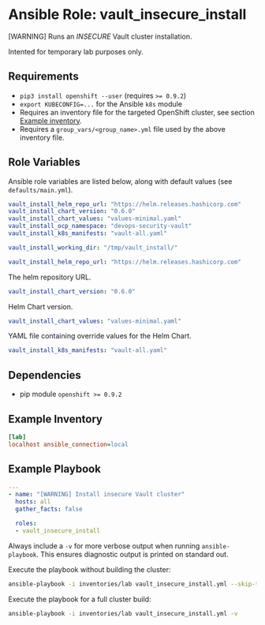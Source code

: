 # Ansible Role: vault_insecure_install

[WARNING] Runs an _INSECURE_ Vault cluster installation.

Intented for temporary lab purposes only.

## Requirements

- `pip3 install openshift --user` (requires `>= 0.9.2`)
- `export KUBECONFIG=...` for the Ansible `k8s` module
- Requires an inventory file for the targeted OpenShift cluster, see section [Example inventory](#example-inventory). 
- Requires a `group_vars/<group_name>.yml` file used by the above inventory file.

## Role Variables

Ansible role variables are listed below, along with default values (see `defaults/main.yml`).

```yaml
vault_install_helm_repo_url: "https://helm.releases.hashicorp.com"
vault_install_chart_version: "0.6.0"
vault_install_chart_values: "values-minimal.yaml"
vault_install_ocp_namespace: "devops-security-vault"
vault_install_k8s_manifests: "vault-all.yaml"

vault_install_working_dir: "/tmp/vault_install/"
```

```yaml
vault_install_helm_repo_url: "https://helm.releases.hashicorp.com"
```

The helm repository URL.

```yaml
vault_install_chart_version: "0.6.0"
```

Helm Chart version.

```yaml
vault_install_chart_values: "values-minimal.yaml"
```

YAML file containing override values for the Helm Chart.

```yaml
vault_install_k8s_manifests: "vault-all.yaml"
```

## Dependencies

- pip module `openshift >= 0.9.2`

## Example Inventory

```ini
[lab]
localhost ansible_connection=local
```

## Example Playbook

```yaml
---
- name: "[WARNING] Install insecure Vault cluster"
  hosts: all
  gather_facts: false

  roles:
  - vault_insecure_install
```

Always include a `-v` for more verbose output when running `ansible-playbook`. This ensures diagnostic
output is printed on standard out.

Execute the playbook without building the cluster:

```bash
ansible-playbook -i inventories/lab vault_insecure_install.yml --skip-tags build -v
```

Execute the playbook for a full cluster build:

```bash
ansible-playbook -i inventories/lab vault_insecure_install.yml -v
```

